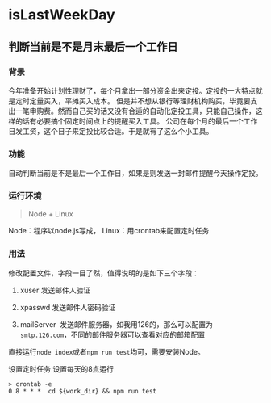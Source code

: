 # isLastWeekDay
## 判断当前是不是月末最后一个工作日

### 背景
今年准备开始计划性理财了，每个月拿出一部分资金出来定投。定投的一大特点就是定时定量买入，平摊买入成本。
但是并不想从银行等理财机构购买，毕竟要支出一笔申购费。然而自己买的话又没有合适的自动化定投工具，只能自己操作，这样的话有必要搞个固定时间点上的提醒买入工具。
公司在每个月的最后一个工作日发工资，这个日子来定投比较合适。于是就有了这么个小工具。

### 功能
自动判断当前是不是最后一个工作日，如果是则发送一封邮件提醒今天操作定投。

### 运行环境
> Node + Linux

Node：程序以node.js写成，
Linux：用crontab来配置定时任务

### 用法
修改配置文件，字段一目了然，值得说明的是如下三个字段：

1. xuser
  发送邮件人验证

2. xpasswd
  发送邮件人密码验证
  
3. mailServer
  发送邮件服务器，如我用126的，那么可以配置为`smtp.126.com`，不同的邮件服务器可以查看对应的邮箱配置
  
直接运行`node index`或者`npm run test`均可，需要安装Node。

设置定时任务
设置每天的8点运行
```
> crontab -e
0 8 * * *  cd ${work_dir} && npm run test
```
